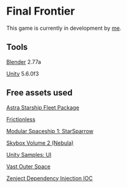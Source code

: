 # Final Frontier

This game is currently in development by [me](http://cicanci.com).

## Tools

[Blender](https://www.blender.org/) 2.77a

[Unity](http://unity3d.com) 5.6.0f3

## Free assets used

[Astra Starship Fleet Package](https://www.assetstore.unity3d.com/en/#!/content/4392)

[Frictionless](https://github.com/Claytonious/Frictionless)

[Modular Spaceship 1: StarSparrow](https://www.assetstore.unity3d.com/en/#!/content/73167)

[Skybox Volume 2 (Nebula)](https://www.assetstore.unity3d.com/en/#!/content/3392)

[Unity Samples: UI](https://www.assetstore.unity3d.com/en/#!/content/25468)

[Vast Outer Space](https://www.assetstore.unity3d.com/en/#!/content/38913)

[Zenject Dependency Injection IOC](https://www.assetstore.unity3d.com/en/#!/content/17758)
